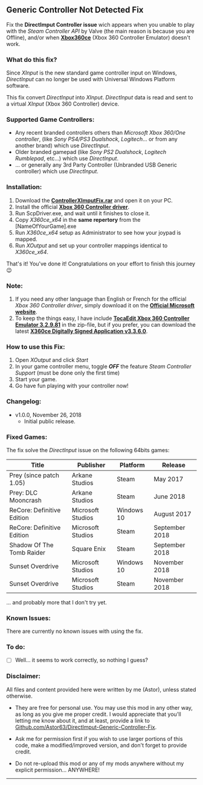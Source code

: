 ## Generic Controller Not Detected Fix

Fix the __DirectImput Controller issue__ wich appears when you unable to play with the *Steam Controller API* by Valve (the main reason is because you are Offline), and/or when  __[Xbox360ce](http://www.x360ce.com/)__ (Xbox 360 Controller Emulator) doesn't work.

### What do this fix?

Since *XInput* is the new standard game controller input on Windows, *DirectInput* can no longer be used with Universal Windows Platform software.

This fix convert *DirectInput* into *XInput*. *DirectInput* data is read and sent to a virtual *XInput* (Xbox 360 Controller) device.

### Supported Game Controllers:

- Any recent branded controllers others than *Microsoft Xbox 360/One controller*, (like *Sony PS4/PS3 Dualshock*, *Logitech*... or from any another brand) which use *DirectInput*. 
- Older branded gamepad (like *Sony PS2 Dualshock*, *Logitech Rumblepad*, etc...) which use *DirectInput*. 
- ... or generally any 3rd Party Controller (Unbranded USB Generic controller) which use *DirectInput*. 

### Installation:

1. Download the __[ControllerXImputFix.rar](https://github.com/Astor63/DirectImput-Generic-Controller-Fix/blob/master/ControllerXImputFix%20v1.0.0.rar)__ and open it on your PC.
2. Install the official  __[Xbox 360 Controller driver](http://www.microsoft.com/hardware/en-us/d/xbox-360-controller-for-windows)__.
2. Run ScpDriver.exe, and wait until it finishes to close it.
4. Copy *X360ce_x64* in the __same repertory__ from the [NameOfYourGame].exe 
5. Run *X360ce_x64* setup as Administrator to see how your joypad is mapped.
4. Run *XOutput* and set up your controller mappings identical to *X360ce_x64*.

That's it! You've done it! Congratulations on your effort to finish this journey :wink: 

### Note:

1. If you need any other language than English or French for the official *Xbox 360 Controller driver*, simply download it on the __[Official Microsoft website](http://www.microsoft.com/hardware/en-us/d/xbox-360-controller-for-windows)__.
2. To keep the things easy, I have include __[TocaEdit Xbox 360 Controller Emulator 3.2.9.81](http://www.x360ce.com/)__ in the zip-file, but if you prefer, you can download the latest __[X360ce Digitally Signed Application v3.3.6.0](https://github.com/x360ce/x360ce)__.
	
### How to use this Fix:

1. Open *XOutput* and click *Start*
2. In your game controller menu, toggle __*OFF*__ the feature *Steam Controller Support* (must be done only the first time) 
3. Start your game.
4. Go have fun playing with your controller now!

### Changelog:

- v1.0.0, November 26, 2018
  - Initial public release.
 
### Fixed Games:

The fix solve the *DirectInput* issue on the following 64bits games:

| Title                          | Publisher         | Platform       | Release              | 
| -------------                  | -------------     | -------------  |-------------         |
| Prey (since patch 1.05)        | Arkane Studios    | Steam          | May 2017             |
| Prey: DLC Mooncrash            | Arkane Studios    | Steam          | June 2018            |
| ReCore: Definitive Edition     | Microsoft Studios | Windows 10     | August 2017          |
| ReCore: Definitive Edition     | Microsoft Studios | Steam          | September 2018       |
| Shadow Of The Tomb Raider      | Square Enix       | Steam          | September 2018       |
| Sunset Overdrive               | Microsoft Studios | Windows 10     | November 2018        |
| Sunset Overdrive               | Microsoft Studios | Steam          | November 2018        |

... and probably more that I don't try yet.

### Known Issues:

There are currently no known issues with using the fix.

### To do:

- [ ] Well... it seems to work correctly, so nothing I guess?

### Disclaimer:

All files and content provided here were written by me (Astor), unless stated otherwise.

- They are free for personal use. You may use this mod in any other way, as long as you give me proper credit. I would appreciate that you'll letting me know about it, and at least, provide a link to [Github.com/Astor63/DirectImput-Generic-Controller-Fix](https://github.com/Astor63/DirectImput-Generic-Controller-Fix).

- Ask me for permission first if you wish to use larger portions of this code, make a modified/improved version, and don't forget to provide credit.

- Do not re-upload this mod or any of my mods anywhere without my explicit permission... ANYWHERE!

* * * * *



